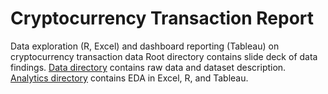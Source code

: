 # Cryptocurrency Transaction Report
Data exploration (R, Excel) and dashboard reporting (Tableau) on cryptocurrency transaction data
Root directory contains slide deck of data findings.
[Data directory](data/) contains raw data and dataset description.
[Analytics directory](analytics/) contains EDA in Excel, R, and Tableau.
